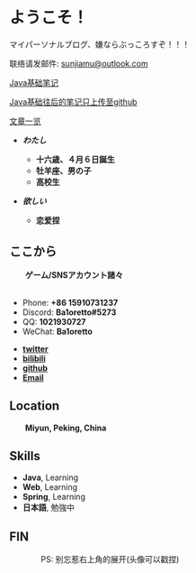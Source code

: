 # ようこそ！

マイパーソナルブログ、嫌ならぶっころすぞ！！！

联络请发邮件: [sunjiamu@outlook.com](mailto:sunjiamu@outlook.com)

[Java基础笔记](/_posts/1970-1-1-check.md)

[Java基础往后的笔记只上传至github](https://github.com/Ba1oretto/TEDU)

[文章一览](/_posts/0001-01-01-tags.md)


<!-- .slide -->

- ***わたし***
    - **十六歳、４月６日誕生**
    - **牡羊座、男の子**
    - **高校生**

- ***欲しい***
    - **恋爱捏**

<!-- .slide vertical=true -->

## ここから

&emsp;&emsp;**ゲーム/SNSアカウント諸々**<br/><br/>

- Phone: **+86 15910731237**
- Discord: **Ba1oretto#5273**
- QQ: **1021930727**
- WeChat: **Ba1oretto**

<!-- .slide -->

- **[twitter](https://twitter.com/ZeroTwo08100166)**
- **[bilibili](https://space.bilibili.com/361996128)**
- **[github](https://github.com/Ba1oretto)**
- **[Email](mailto:sunjiamu@outlook.com)**

<!-- .slide vertical=true -->

## Location

&emsp;&emsp;**Miyun, Peking, China**

<!-- .slide -->

## Skills

- **Java**, Learning
- **Web**, Learning
- **Spring**, Learning
- **日本語**, 勉強中

<!-- .slide vertical=true -->

## **FIN**

&emsp;&emsp;&emsp;&emsp;PS: 别忘惹右上角的展开(头像可以戳捏)
